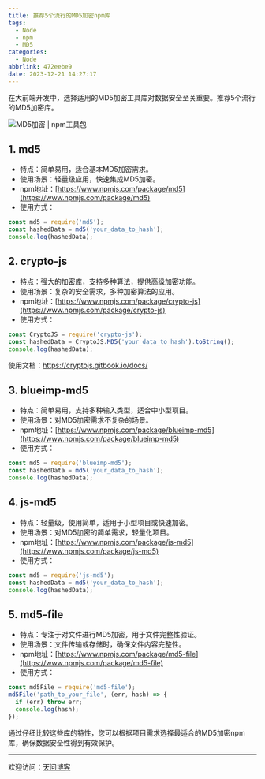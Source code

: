 ```yaml
---
title: 推荐5个流行的MD5加密npm库
tags:
  - Node
  - npm
  - MD5
categories:
  - Node
abbrlink: 472eebe9
date: 2023-12-21 14:27:17
---
```


在大前端开发中，选择适用的MD5加密工具库对数据安全至关重要。推荐5个流行的MD5加密库。

![MD5加密 | npm工具包](https://tiven.cn/static/img/md5-01-D8-toh9z.jpg)

[//]: # (<!-- more -->)

## 1. md5

- 特点：简单易用，适合基本MD5加密需求。
- 使用场景：轻量级应用，快速集成MD5加密。
- npm地址：[https://www.npmjs.com/package/md5](https://www.npmjs.com/package/md5)
- 使用方式：

```javascript
const md5 = require('md5');
const hashedData = md5('your_data_to_hash');
console.log(hashedData);
```

## 2. crypto-js

- 特点：强大的加密库，支持多种算法，提供高级加密功能。
- 使用场景：复杂的安全需求，多种加密算法的应用。
- npm地址：[https://www.npmjs.com/package/crypto-js](https://www.npmjs.com/package/crypto-js)
- 使用方式：

```javascript
const CryptoJS = require('crypto-js');
const hashedData = CryptoJS.MD5('your_data_to_hash').toString();
console.log(hashedData);
```

使用文档：https://cryptojs.gitbook.io/docs/

## 3. blueimp-md5

- 特点：简单易用，支持多种输入类型，适合中小型项目。
- 使用场景：对MD5加密需求不复杂的场景。
- npm地址：[https://www.npmjs.com/package/blueimp-md5](https://www.npmjs.com/package/blueimp-md5)
- 使用方式：

```javascript
const md5 = require('blueimp-md5');
const hashedData = md5('your_data_to_hash');
console.log(hashedData);
```

## 4. js-md5

- 特点：轻量级，使用简单，适用于小型项目或快速加密。
- 使用场景：对MD5加密的简单需求，轻量化项目。
- npm地址：[https://www.npmjs.com/package/js-md5](https://www.npmjs.com/package/js-md5)
- 使用方式：

```javascript
const md5 = require('js-md5');
const hashedData = md5('your_data_to_hash');
console.log(hashedData);
```

## 5. md5-file

- 特点：专注于对文件进行MD5加密，用于文件完整性验证。
- 使用场景：文件传输或存储时，确保文件内容完整性。
- npm地址：[https://www.npmjs.com/package/md5-file](https://www.npmjs.com/package/md5-file)
- 使用方式：

```javascript
const md5File = require('md5-file');
md5File('path_to_your_file', (err, hash) => {
  if (err) throw err;
  console.log(hash);
});
```

通过仔细比较这些库的特性，您可以根据项目需求选择最适合的MD5加密npm库，确保数据安全性得到有效保护。

---

欢迎访问：[天问博客](https://tiven.cn/p/472eebe9/ "天问博客-专注于大前端技术")

